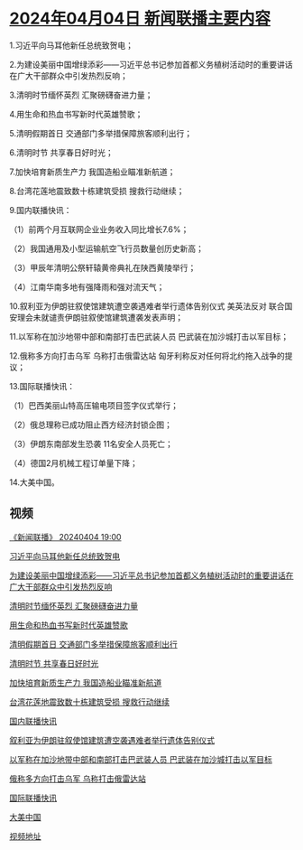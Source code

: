 # [2024年04月04日 新闻联播主要内容](https://tv.cctv.com/lm/xwlb/day/20240404.shtml)

1.习近平向马耳他新任总统致贺电；

2.为建设美丽中国增绿添彩——习近平总书记参加首都义务植树活动时的重要讲话在广大干部群众中引发热烈反响；

3.清明时节缅怀英烈 汇聚磅礴奋进力量；

4.用生命和热血书写新时代英雄赞歌；

5.清明假期首日 交通部门多举措保障旅客顺利出行；

6.清明时节 共享春日好时光；

7.加快培育新质生产力 我国造船业瞄准新航道；

8.台湾花莲地震致数十栋建筑受损 搜救行动继续；

9.国内联播快讯：

（1）前两个月互联网企业业务收入同比增长7.6%；

（2）我国通用及小型运输航空飞行员数量创历史新高；

（3）甲辰年清明公祭轩辕黄帝典礼在陕西黄陵举行；

（4）江南华南多地有强降雨和强对流天气；

10.叙利亚为伊朗驻叙使馆建筑遭空袭遇难者举行遗体告别仪式 美英法反对 联合国安理会未就谴责伊朗驻叙使馆建筑遭袭发表声明；

11.以军称在加沙地带中部和南部打击巴武装人员 巴武装在加沙城打击以军目标；

12.俄称多方向打击乌军 乌称打击俄雷达站 匈牙利称反对任何将北约拖入战争的提议；

13.国际联播快讯：

（1）巴西美丽山特高压输电项目签字仪式举行；

（2）俄总理称已成功阻止西方经济封锁企图；

（3）伊朗东南部发生恐袭 11名安全人员死亡；

（4）德国2月机械工程订单量下降；

14.大美中国。

## 视频

[《新闻联播》 20240404 19:00](https://tv.cctv.com/2024/04/04/VIDETJUgwUOcVdJx0Brcg5Ic240404.shtml)

[习近平向马耳他新任总统致贺电](https://tv.cctv.com/2024/04/04/VIDE8ZFkrWU5H051L0NNvgeJ240404.shtml)

[为建设美丽中国增绿添彩——习近平总书记参加首都义务植树活动时的重要讲话在广大干部群众中引发热烈反响](https://tv.cctv.com/2024/04/04/VIDETycnrbU5zNwF1tVQKYw4240404.shtml)

[清明时节缅怀英烈 汇聚磅礴奋进力量](https://tv.cctv.com/2024/04/04/VIDEfXEZHm6UzQtrlMMwWKnS240404.shtml)

[用生命和热血书写新时代英雄赞歌](https://tv.cctv.com/2024/04/04/VIDEd6qufyldU2FDQ7zlk979240404.shtml)

[清明假期首日 交通部门多举措保障旅客顺利出行](https://tv.cctv.com/2024/04/04/VIDEjdQHcM8Eb1gLukMwd0xk240404.shtml)

[清明时节 共享春日好时光](https://tv.cctv.com/2024/04/04/VIDEcc8gcruRigBzho0wvjnC240404.shtml)

[加快培育新质生产力 我国造船业瞄准新航道](https://tv.cctv.com/2024/04/04/VIDEe2x75dB2NPvYP2ia7cyI240404.shtml)

[台湾花莲地震致数十栋建筑受损 搜救行动继续](https://tv.cctv.com/2024/04/04/VIDETYY9lt76YrgWBy6WHUuR240404.shtml)

[国内联播快讯](https://tv.cctv.com/2024/04/04/VIDE1TQAPMgrJPlo9o6E1Jog240404.shtml)

[叙利亚为伊朗驻叙使馆建筑遭空袭遇难者举行遗体告别仪式](https://tv.cctv.com/2024/04/04/VIDEzVmbYCo4bqugrU1iUzjZ240404.shtml)

[以军称在加沙地带中部和南部打击巴武装人员 巴武装在加沙城打击以军目标](https://tv.cctv.com/2024/04/04/VIDEfb3AHEghQj2UsWiqo2zQ240404.shtml)

[俄称多方向打击乌军 乌称打击俄雷达站](https://tv.cctv.com/2024/04/04/VIDEJWMY6eczXl5toaX6evC4240404.shtml)

[国际联播快讯](https://tv.cctv.com/2024/04/04/VIDEr5h5ZiXVgTY93Z8IaV2u240404.shtml)

[大美中国](https://tv.cctv.com/2024/04/04/VIDE8qyj4ZJm7ZENQG4ysvZx240404.shtml)

[视频地址](https://tv.cctv.com/lm/xwlb/day/20240404.shtml) 

